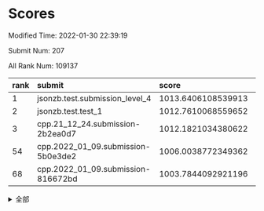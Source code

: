 # Scores

Modified Time: 2022-01-30 22:39:19

Submit Num: 207

All Rank Num: 109137

| rank |               submit               |       score        |       sigma        | pk_num |
| :--- | :--------------------------------- | :----------------- | :----------------- | :----- |
| 1    | jsonzb.test.submission_level_4     | 1013.6406108539913 | 0.7922197863009508 | 2109   |
| 2    | jsonzb.test.test_1                 | 1012.7610068559652 | 0.7831162152968066 | 2109   |
| 3    | cpp.21_12_24.submission-2b2ea0d7   | 1012.1821034380622 | 0.8042951938633616 | 2110   |
| 54   | cpp.2022_01_09.submission-5b0e3de2 | 1006.0038772349362 | 0.7129545471678453 | 2102   |
| 68   | cpp.2022_01_09.submission-816672bd | 1003.7844092921196 | 0.7025681861716454 | 2109   |


<details>
<summary>全部</summary>

| rank |                 submit                 |       score        |       sigma        | pk_num |
| :--- | :------------------------------------- | :----------------- | :----------------- | :----- |
| 1    | jsonzb.test.submission_level_4         | 1013.6406108539913 | 0.7922197863009508 | 2109   |
| 2    | jsonzb.test.test_1                     | 1012.7610068559652 | 0.7831162152968066 | 2109   |
| 3    | cpp.21_12_24.submission-2b2ea0d7       | 1012.1821034380622 | 0.8042951938633616 | 2110   |
| 4    | gobigger.level_3.submission_level_3_22 | 1011.8057359202905 | 0.7685220876577586 | 2108   |
| 5    | gobigger.level_3.submission_level_3_3  | 1011.2665311950603 | 0.7760497226855266 | 2107   |
| 6    | gobigger.level_3.submission_level_3_45 | 1011.2206407446936 | 0.7728681791130216 | 2105   |
| 7    | gobigger.level_3.submission_level_3_11 | 1011.1858888738813 | 0.753952381834291  | 2113   |
| 8    | gobigger.level_3.submission_level_3_5  | 1011.0263443048425 | 0.7803892316930112 | 2110   |
| 9    | gobigger.level_3.submission_level_3_30 | 1010.9387023164987 | 0.746395480127267  | 2111   |
| 10   | gobigger.level_3.submission_level_3_10 | 1010.9136636560443 | 0.766669492614639  | 2109   |
| 11   | gobigger.level_3.submission_level_3_41 | 1010.8025806879999 | 0.7718211882997454 | 2115   |
| 12   | gobigger.level_3.submission_level_3_35 | 1010.7594306750549 | 0.7719792282462585 | 2108   |
| 13   | gobigger.level_3.submission_level_3_7  | 1010.7553151347097 | 0.7573969506471688 | 2110   |
| 14   | gobigger.level_3.submission_level_3_28 | 1010.7235397891853 | 0.7960914128274347 | 2102   |
| 15   | gobigger.level_3.submission_level_3_26 | 1010.7066381279191 | 0.768878971118792  | 2110   |
| 16   | gobigger.level_3.submission_level_3_15 | 1010.6628308638218 | 0.7580319559795832 | 2103   |
| 17   | gobigger.level_3.submission_level_3_33 | 1010.6102385054719 | 0.7535270219898458 | 2110   |
| 18   | gobigger.level_3.submission_level_3_39 | 1010.5468940061078 | 0.7592432692787443 | 2110   |
| 19   | gobigger.level_3.submission_level_3_8  | 1010.4438107252413 | 0.7788352933158452 | 2110   |
| 20   | gobigger.level_3.submission_level_3_20 | 1010.3056991275713 | 0.774806565934888  | 2106   |
| 21   | gobigger.level_3.submission_level_3_18 | 1010.274678033567  | 0.759693818458748  | 2101   |
| 22   | gobigger.level_3.submission_level_3_46 | 1010.2328637294528 | 0.7655296299348854 | 2111   |
| 23   | gobigger.level_3.submission_level_3_0  | 1010.1684935785185 | 0.78434483751447   | 2107   |
| 24   | gobigger.level_3.submission_level_3_44 | 1010.1500481383637 | 0.7581942064894277 | 2107   |
| 25   | gobigger.level_3.submission_level_3_12 | 1010.147708522156  | 0.7667080931303982 | 2109   |
| 26   | gobigger.level_3.submission_level_3_36 | 1010.1199013176696 | 0.7650693052966675 | 2112   |
| 27   | gobigger.level_3.submission_level_3_19 | 1010.1175831934953 | 0.752838095634511  | 2108   |
| 28   | gobigger.level_3.submission_level_3_38 | 1010.0301891216193 | 0.7860455320243918 | 2109   |
| 29   | gobigger.level_3.submission_level_3_25 | 1009.971074617938  | 0.7664289078975748 | 2112   |
| 30   | gobigger.level_3.submission_level_3_24 | 1009.9150731537318 | 0.7627870569087625 | 2107   |
| 31   | gobigger.level_3.submission_level_3_34 | 1009.9134007676867 | 0.7669099640723643 | 2103   |
| 32   | gobigger.level_3.submission_level_3_32 | 1009.875762357637  | 0.7585528715919853 | 2105   |
| 33   | gobigger.level_3.submission_level_3_14 | 1009.6914219304072 | 0.7660462294745263 | 2105   |
| 34   | gobigger.level_3.submission_level_3_29 | 1009.689280996605  | 0.7773134994522967 | 2109   |
| 35   | gobigger.level_3.submission_level_3_47 | 1009.65847200903   | 0.7723371493527146 | 2104   |
| 36   | gobigger.level_3.submission_level_3_27 | 1009.6248654050041 | 0.7361304624650813 | 2110   |
| 37   | gobigger.level_3.submission_level_3_23 | 1009.6019527308966 | 0.7581651644329624 | 2114   |
| 38   | gobigger.level_3.submission_level_3_48 | 1009.5045487946612 | 0.7574529429666823 | 2111   |
| 39   | gobigger.level_3.submission_level_3_40 | 1009.324661227929  | 0.7294225460351389 | 2106   |
| 40   | gobigger.level_3.submission_level_3_13 | 1009.2512962455079 | 0.7479626467169742 | 2112   |
| 41   | gobigger.level_3.submission_level_3_16 | 1009.2444972028509 | 0.7535965611635678 | 2112   |
| 42   | gobigger.level_3.submission_level_3_17 | 1009.1189414284746 | 0.7633242624616128 | 2108   |
| 43   | gobigger.level_3.submission_level_3_6  | 1009.0267803763777 | 0.7505639820560986 | 2113   |
| 44   | gobigger.level_3.submission_level_3_2  | 1009.0003371450988 | 0.7451032098913664 | 2113   |
| 45   | gobigger.level_3.submission_level_3_31 | 1008.9810514059423 | 0.7488408885572598 | 2110   |
| 46   | gobigger.level_3.submission_level_3_4  | 1008.8136155915381 | 0.7433111076934996 | 2111   |
| 47   | gobigger.level_3.submission_level_3_21 | 1008.7352627160883 | 0.7331320507784531 | 2110   |
| 48   | gobigger.level_3.submission_level_3_1  | 1008.459780323123  | 0.7610712527014343 | 2107   |
| 49   | gobigger.level_3.submission_level_3_43 | 1008.454554698442  | 0.7480481195847032 | 2107   |
| 50   | gobigger.level_3.submission_level_3_49 | 1008.4350704144658 | 0.732475917256264  | 2107   |
| 51   | gobigger.level_3.submission_level_3_9  | 1008.0988997023205 | 0.7443594958428366 | 2107   |
| 52   | gobigger.level_3.submission_level_3_37 | 1008.0632346921238 | 0.7514240180607684 | 2114   |
| 53   | gobigger.level_3.submission_level_3_42 | 1007.885170966664  | 0.7298604970994502 | 2108   |
| 54   | cpp.2022_01_09.submission-5b0e3de2     | 1006.0038772349362 | 0.7129545471678453 | 2102   |
| 55   | gobigger.level_1.submission_level_1_34 | 1005.839151958309  | 0.7453824534135858 | 2105   |
| 56   | gobigger.level_1.submission_level_1_5  | 1005.3942539860439 | 0.7232528018118431 | 2106   |
| 57   | gobigger.level_1.submission_level_1_19 | 1004.3523579997899 | 0.7266514185222605 | 2111   |
| 58   | gobigger.level_1.submission_level_1_45 | 1004.2268627000585 | 0.7134967312738635 | 2111   |
| 59   | gobigger.level_1.submission_level_1_49 | 1004.2198493652479 | 0.7153400989408037 | 2111   |
| 60   | gobigger.level_1.submission_level_1_17 | 1004.2091416621232 | 0.7063819663689394 | 2109   |
| 61   | gobigger.level_1.submission_level_1_43 | 1004.0489623709187 | 0.7099362321358963 | 2110   |
| 62   | gobigger.level_1.submission_level_1_40 | 1004.0435257898293 | 0.7125406611408471 | 2111   |
| 63   | gobigger.level_1.submission_level_1_44 | 1004.0396357747417 | 0.7204556145505319 | 2110   |
| 64   | gobigger.level_1.submission_level_1_15 | 1003.9435508347168 | 0.7166853031379763 | 2107   |
| 65   | gobigger.level_1.submission_level_1_0  | 1003.9023385551316 | 0.7012026985794694 | 2108   |
| 66   | gobigger.level_1.submission_level_1_41 | 1003.8776109050491 | 0.7139597784230312 | 2105   |
| 67   | gobigger.level_1.submission_level_1_16 | 1003.8657148973122 | 0.7285165725090249 | 2110   |
| 68   | cpp.2022_01_09.submission-816672bd     | 1003.7844092921196 | 0.7025681861716454 | 2109   |
| 69   | gobigger.level_1.submission_level_1_26 | 1003.7084320575073 | 0.7324712187005574 | 2112   |
| 70   | gobigger.level_1.submission_level_1_27 | 1003.7081875441863 | 0.7231026220988133 | 2107   |
| 71   | gobigger.level_1.submission_level_1_47 | 1003.6763216400966 | 0.7056264277834678 | 2111   |
| 72   | gobigger.level_1.submission_level_1_20 | 1003.6668648567553 | 0.7228436088255156 | 2108   |
| 73   | gobigger.level_1.submission_level_1_36 | 1003.500318035719  | 0.7207688721574479 | 2109   |
| 74   | gobigger.level_1.submission_level_1_1  | 1003.4970262831428 | 0.7097989844618712 | 2110   |
| 75   | gobigger.level_1.submission_level_1_24 | 1003.4942256150405 | 0.71479907059105   | 2110   |
| 76   | gobigger.level_1.submission_level_1_2  | 1003.3870967959699 | 0.7212545736541687 | 2108   |
| 77   | gobigger.level_1.submission_level_1_29 | 1003.3713719435285 | 0.7125815717109518 | 2110   |
| 78   | gobigger.level_1.submission_level_1_39 | 1003.2667453339737 | 0.7096022023819639 | 2112   |
| 79   | gobigger.level_1.submission_level_1_35 | 1003.2411941985314 | 0.7206358254237247 | 2104   |
| 80   | gobigger.level_1.submission_level_1_38 | 1003.2375364334733 | 0.718369342730742  | 2109   |
| 81   | gobigger.level_1.submission_level_1_33 | 1003.2260459067447 | 0.711284829927093  | 2108   |
| 82   | gobigger.level_1.submission_level_1_46 | 1003.2103218145885 | 0.7249810839386561 | 2108   |
| 83   | gobigger.level_1.submission_level_1_4  | 1003.198088983246  | 0.7172311796348976 | 2103   |
| 84   | gobigger.level_1.submission_level_1_6  | 1003.128195598246  | 0.7237963995663952 | 2110   |
| 85   | gobigger.level_1.submission_level_1_37 | 1003.0780043482066 | 0.7138917458275305 | 2111   |
| 86   | gobigger.level_1.submission_level_1_25 | 1003.0695831435909 | 0.7195956354825127 | 2110   |
| 87   | gobigger.level_1.submission_level_1_14 | 1002.9135021475354 | 0.7197190676337588 | 2111   |
| 88   | gobigger.level_1.submission_level_1_7  | 1002.8254038903622 | 0.7283599216993514 | 2109   |
| 89   | gobigger.level_1.submission_level_1_42 | 1002.7939407704905 | 0.7129430307577762 | 2110   |
| 90   | gobigger.level_1.submission_level_1_30 | 1002.7921425553736 | 0.713308672152997  | 2107   |
| 91   | gobigger.level_1.submission_level_1_32 | 1002.7375704314372 | 0.711930834625506  | 2111   |
| 92   | gobigger.level_1.submission_level_1_48 | 1002.7321416105838 | 0.7080154735913775 | 2112   |
| 93   | gobigger.level_1.submission_level_1_8  | 1002.7064761613361 | 0.7123778158882228 | 2111   |
| 94   | gobigger.level_1.submission_level_1_31 | 1002.698097035917  | 0.7039704557744164 | 2109   |
| 95   | gobigger.level_1.submission_level_1_22 | 1002.4974779933468 | 0.7217969768423447 | 2111   |
| 96   | gobigger.level_1.submission_level_1_9  | 1002.3826927804198 | 0.7168851282636168 | 2099   |
| 97   | gobigger.level_1.submission_level_1_23 | 1002.3790373027276 | 0.7208327417394821 | 2106   |
| 98   | gobigger.level_1.submission_level_1_11 | 1002.301962948842  | 0.7162799119941783 | 2105   |
| 99   | gobigger.level_1.submission_level_1_13 | 1002.1761473520144 | 0.7137500567171217 | 2108   |
| 100  | gobigger.level_1.submission_level_1_10 | 1002.1445826959265 | 0.7200623513254697 | 2108   |
| 101  | gobigger.level_1.submission_level_1_18 | 1002.0791228121541 | 0.7162020562165033 | 2106   |
| 102  | gobigger.level_1.submission_level_1_12 | 1001.9899675739362 | 0.7161394963288157 | 2112   |
| 103  | gobigger.level_1.submission_level_1_21 | 1001.9592981011709 | 0.7095327372707189 | 2114   |
| 104  | gobigger.level_1.submission_level_1_3  | 1001.9088341678876 | 0.7139449088715208 | 2108   |
| 105  | gobigger.level_1.submission_level_1_28 | 1001.7553902278215 | 0.7043433738747359 | 2111   |
| 106  | gobigger.random.submission_random_8    | 997.2420443769659  | 0.701752501839193  | 2120   |
| 107  | gobigger.random.submission_random_48   | 997.1453237236265  | 0.7108035258696298 | 2105   |
| 108  | gobigger.random.submission_random_47   | 996.9458844327542  | 0.7125081547889567 | 2106   |
| 109  | gobigger.random.submission_random_46   | 996.9185275358838  | 0.7010569244720474 | 2108   |
| 110  | gobigger.random.submission_random_42   | 996.870077675336   | 0.7121399588896163 | 2109   |
| 111  | gobigger.random.submission_random_23   | 996.8297013074748  | 0.7043991494729605 | 2109   |
| 112  | gobigger.random.submission_random_22   | 996.8055976086122  | 0.7145973087028149 | 2108   |
| 113  | gobigger.random.submission_random_38   | 996.6933615458089  | 0.7098179141070915 | 2106   |
| 114  | gobigger.random.submission_random_28   | 996.6003576378038  | 0.7234994288465985 | 2110   |
| 115  | gobigger.random.submission_random_2    | 996.5973899782842  | 0.7207193865595007 | 2115   |
| 116  | gobigger.random.submission_random_20   | 996.487182519979   | 0.7122294502913739 | 2108   |
| 117  | gobigger.random.submission_random_14   | 996.4657309873497  | 0.6985970146075026 | 2103   |
| 118  | gobigger.random.submission_random_12   | 996.328075962327   | 0.7090215379455053 | 2113   |
| 119  | gobigger.random.submission_random_5    | 996.2480568586318  | 0.7080333674888687 | 2104   |
| 120  | gobigger.random.submission_random_32   | 996.1936974575383  | 0.7049241877181884 | 2109   |
| 121  | gobigger.random.submission_random_25   | 996.176523495543   | 0.7005250026133081 | 2107   |
| 122  | gobigger.random.submission_random_15   | 996.1428871093267  | 0.715344892211213  | 2106   |
| 123  | gobigger.random.submission_random_41   | 996.091232176193   | 0.6970705541702363 | 2111   |
| 124  | gobigger.random.submission_random_43   | 996.0910684412793  | 0.715771357391467  | 2110   |
| 125  | gobigger.random.submission_random_40   | 996.0834383676826  | 0.7139139394462299 | 2109   |
| 126  | gobigger.random.submission_random_17   | 996.0662955100995  | 0.704684096048681  | 2108   |
| 127  | gobigger.random.submission_random_44   | 996.0597063580269  | 0.7091586136403486 | 2109   |
| 128  | gobigger.random.submission_random_11   | 996.0499759153146  | 0.710168004618004  | 2105   |
| 129  | gobigger.random.submission_random_27   | 996.0276292477904  | 0.7100286955187909 | 2107   |
| 130  | gobigger.random.submission_random_31   | 996.0193893592136  | 0.7121377044304326 | 2109   |
| 131  | gobigger.random.submission_random_19   | 995.9494018267667  | 0.7048746146734512 | 2114   |
| 132  | gobigger.random.submission_random_21   | 995.937340986544   | 0.7050156328125655 | 2114   |
| 133  | gobigger.random.submission_random_29   | 995.9351857957184  | 0.7174452158703557 | 2113   |
| 134  | gobigger.random.submission_random_4    | 995.8973955031915  | 0.7242091184246556 | 2113   |
| 135  | gobigger.random.submission_random_35   | 995.8693268452873  | 0.7128696073263092 | 2111   |
| 136  | gobigger.random.submission_random_49   | 995.7274854011249  | 0.7115785791405634 | 2111   |
| 137  | gobigger.random.submission_random_13   | 995.6779937384015  | 0.7126727393316749 | 2113   |
| 138  | gobigger.random.submission_random_33   | 995.6606149887361  | 0.7137819360546047 | 2110   |
| 139  | gobigger.random.submission_random_6    | 995.6100960669318  | 0.7275810036794336 | 2111   |
| 140  | gobigger.random.submission_random_9    | 995.5678051220194  | 0.7129616285043343 | 2106   |
| 141  | gobigger.random.submission_random_24   | 995.5371189260803  | 0.7043691395539917 | 2112   |
| 142  | gobigger.random.submission_random_18   | 995.4913894713014  | 0.7068285831940513 | 2109   |
| 143  | gobigger.random.submission_random_36   | 995.4351358979474  | 0.7266553204840883 | 2107   |
| 144  | gobigger.random.submission_random_37   | 995.4275144295683  | 0.7136992024376989 | 2108   |
| 145  | gobigger.random.submission_random_10   | 995.4012082358397  | 0.7033757778212674 | 2106   |
| 146  | gobigger.random.submission_random_45   | 995.3724634575325  | 0.715679909800075  | 2114   |
| 147  | gobigger.random.submission_random_3    | 995.3443981064264  | 0.7195436465643471 | 2107   |
| 148  | gobigger.random.submission_random_26   | 995.2914884191011  | 0.7065362858083288 | 2110   |
| 149  | gobigger.random.submission_random_0    | 995.2898888730338  | 0.7077694822858127 | 2109   |
| 150  | gobigger.random.submission_random_34   | 994.9987992083762  | 0.711754501194138  | 2107   |
| 151  | gobigger.random.submission_random_16   | 994.9087026363931  | 0.7377169009708662 | 2107   |
| 152  | gobigger.level_2.submission_level_2_42 | 994.8519580857803  | 0.7268306605329276 | 2109   |
| 153  | gobigger.random.submission_random_1    | 994.6585450830588  | 0.7061292527327708 | 2112   |
| 154  | gobigger.random.submission_random_30   | 994.6551433019695  | 0.7107366080691385 | 2109   |
| 155  | gobigger.level_2.submission_level_2_11 | 994.4770172275151  | 0.7217561138691262 | 2112   |
| 156  | gobigger.random.submission_random_39   | 994.2377948177134  | 0.7143775771972252 | 2111   |
| 157  | gobigger.random.submission_random_7    | 994.185611785741   | 0.7257899884641903 | 2111   |
| 158  | gobigger.level_2.submission_level_2_2  | 993.4320289430585  | 0.7440314192359155 | 2112   |
| 159  | gobigger.level_2.submission_level_2_28 | 993.257642324614   | 0.7507400305858244 | 2111   |
| 160  | gobigger.level_2.submission_level_2_35 | 993.2494624007556  | 0.7168447055144666 | 2112   |
| 161  | gobigger.level_2.submission_level_2_40 | 993.2113552302778  | 0.7379885470586317 | 2106   |
| 162  | gobigger.level_2.submission_level_2_15 | 993.0707654542146  | 0.7371981233805244 | 2110   |
| 163  | gobigger.level_2.submission_level_2_4  | 993.0515107918557  | 0.7405778230780404 | 2106   |
| 164  | gobigger.level_2.submission_level_2_12 | 992.9382130933948  | 0.7385155624473678 | 2106   |
| 165  | gobigger.level_2.submission_level_2_18 | 992.8713457201931  | 0.7362901088617709 | 2107   |
| 166  | gobigger.level_2.submission_level_2_16 | 992.8647707231029  | 0.7423132348829938 | 2103   |
| 167  | gobigger.level_2.submission_level_2_49 | 992.7885121165675  | 0.7449798892239371 | 2109   |
| 168  | gobigger.level_2.submission_level_2_45 | 992.6198775401556  | 0.7364346849269774 | 2109   |
| 169  | gobigger.level_2.submission_level_2_38 | 992.5985719966427  | 0.7631831740382122 | 2110   |
| 170  | gobigger.level_2.submission_level_2_46 | 992.5273648117342  | 0.7400175018102981 | 2105   |
| 171  | gobigger.level_2.submission_level_2_7  | 992.4879564010935  | 0.7464256542931194 | 2109   |
| 172  | gobigger.level_2.submission_level_2_24 | 992.4304325419396  | 0.7274449563762602 | 2107   |
| 173  | gobigger.level_2.submission_level_2_34 | 992.3859483924198  | 0.7370742222957636 | 2107   |
| 174  | gobigger.level_2.submission_level_2_19 | 992.3720996290697  | 0.7504743582743826 | 2105   |
| 175  | gobigger.level_2.submission_level_2_25 | 992.2578760143929  | 0.7437234671169889 | 2106   |
| 176  | gobigger.level_2.submission_level_2_44 | 992.2145901821556  | 0.7307540722657656 | 2108   |
| 177  | gobigger.level_2.submission_level_2_26 | 992.0523776625794  | 0.7413413543515975 | 2114   |
| 178  | gobigger.level_2.submission_level_2_8  | 992.0234350763596  | 0.7550861834301793 | 2106   |
| 179  | gobigger.level_2.submission_level_2_13 | 991.9997531135989  | 0.7523834044405516 | 2113   |
| 180  | gobigger.level_2.submission_level_2_10 | 991.9730571241628  | 0.7399477970414003 | 2109   |
| 181  | gobigger.level_2.submission_level_2_29 | 991.9710583359956  | 0.734296061573098  | 2111   |
| 182  | gobigger.level_2.submission_level_2_0  | 991.89235713425    | 0.7427617297319032 | 2109   |
| 183  | gobigger.level_2.submission_level_2_27 | 991.8839662311877  | 0.7448236409862155 | 2109   |
| 184  | gobigger.level_2.submission_level_2_47 | 991.8759101589698  | 0.7358029779877534 | 2111   |
| 185  | gobigger.level_2.submission_level_2_43 | 991.8520242371723  | 0.762184889422293  | 2108   |
| 186  | gobigger.level_2.submission_level_2_37 | 991.8427020251356  | 0.7458857667176455 | 2113   |
| 187  | gobigger.level_2.submission_level_2_31 | 991.6764357712443  | 0.7507043499269154 | 2103   |
| 188  | gobigger.level_2.submission_level_2_9  | 991.5506624096538  | 0.7502486955705163 | 2114   |
| 189  | gobigger.level_2.submission_level_2_30 | 991.5311710391765  | 0.7421598116574445 | 2108   |
| 190  | gobigger.level_2.submission_level_2_21 | 991.5013399707633  | 0.753935981759544  | 2110   |
| 191  | gobigger.level_2.submission_level_2_36 | 991.4735104041691  | 0.7386284771254523 | 2108   |
| 192  | gobigger.level_2.submission_level_2_33 | 991.4172407653413  | 0.7339076325765529 | 2101   |
| 193  | gobigger.level_2.submission_level_2_41 | 991.3850745254142  | 0.7645409105300083 | 2111   |
| 194  | gobigger.level_2.submission_level_2_5  | 991.3460774857849  | 0.7561204791462157 | 2109   |
| 195  | gobigger.level_2.submission_level_2_3  | 991.323409423794   | 0.7586765238091681 | 2108   |
| 196  | gobigger.level_2.submission_level_2_39 | 991.274713463753   | 0.7677764753460707 | 2113   |
| 197  | gobigger.level_2.submission_level_2_6  | 991.0393976130584  | 0.7654037358886112 | 2112   |
| 198  | gobigger.level_2.submission_level_2_48 | 990.9243800403648  | 0.7726137033345707 | 2112   |
| 199  | gobigger.level_2.submission_level_2_22 | 990.8140592847908  | 0.7539451410348049 | 2112   |
| 200  | gobigger.level_2.submission_level_2_23 | 990.6404840371704  | 0.7579022281175252 | 2108   |
| 201  | gobigger.level_2.submission_level_2_1  | 990.5924257179428  | 0.7592314370569543 | 2114   |
| 202  | gobigger.level_2.submission_level_2_14 | 990.4617748015313  | 0.759025626991509  | 2105   |
| 203  | gobigger.level_2.submission_level_2_20 | 990.1701062703164  | 0.7625406482512085 | 2110   |
| 204  | gobigger.level_2.submission_level_2_17 | 990.1623475387422  | 0.7564386461656099 | 2111   |
| 205  | gobigger.level_2.submission_level_2_32 | 989.7175561891348  | 0.7791375264836999 | 2106   |
| 206  | gobigger.none.submission_none_1        | 979.6256227899088  | 1.277590859949598  | 2105   |
| 207  | gobigger.none.submission_none_0        | 976.8040046362978  | 1.298121575876193  | 2113   |

</details>